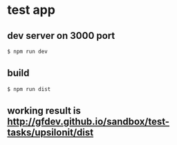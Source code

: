# test app

## dev server on 3000 port
```bash
$ npm run dev
```

## build
```bash
$ npm run dist
```

## working result is http://gfdev.github.io/sandbox/test-tasks/upsilonit/dist
